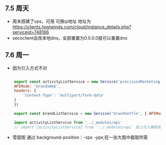 ## 7.5 周天
- 周末搭建了vps，可用 可换ip地址 地址为 https://clients.hostwinds.com/cloud/instance_details.php?serviceid=748166
- secoclient会改本地dns，全部重置为0.0.0.0就可以重置dns


## 7.6 周一
- 因为引入方式不对
  
``` JavaScript

    export const activityListService = new Service('precisionMarketing', {
    APIMode: 'brandxWeb',
    headers: {
        'Content-Type': 'multipart/form-data'
    }
    })

    export const brandListService = new Service('brandSettle', { APIMode: 'brandxWeb' })

    import activityListService from '../_modules/api'
    // import {activityListService} from '../_modules/api' 如上引入解析到的service有问题，导致奇怪的vue报错data没有返回一个对象。
```
- 雪碧图 通过
  background-position：-xpx -ypx;在一张大图中截取所需